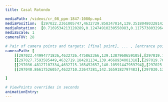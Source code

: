 ```yaml
---
title: Casal Rotondo

mediaPath: /videos/cr_08_ppm-1847-1080p.mp4
mediaPosition:  [297022.2361005747,4632729.858347014,139.35180480328142]
mediaRotation:  [0.7169534213120289,0.12474910230558983,0.11757380329640904,0.6757158085477527]
mediaScale: 1
cameraFOV: 28

# Pair of camera points and targets: [final point], ... , [entrance point]
cameraPath: [
    [[297023.44994771836,4632726.475862366,139.1387960659105],[297019.79975762655,4632736.647416512,139.77933996527707]],
    [[297027.7593585449,4632719.184281134,139.4668934001318],[297019.7647945776,4632733.592547956,138.60736203711062]],
    [[297036.48127107334,4632715.165452657,140.10591447959794],[297025.4152387121,4632727.286040263,138.40759652789646]],
    [[297040.86617526057,4632710.23647381,142.1659182797483],[297030.13999433786,4632722.54116082,139.75890344978362]]

]

# ViewPoints overrides in seconds
animationEntry:
---
```

